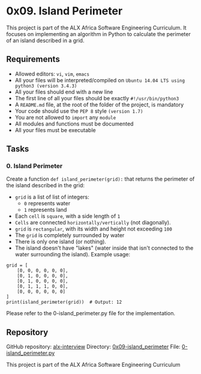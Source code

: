 # 0x09. Island Perimeter

This project is part of the ALX Africa Software Engineering Curriculum. It focuses on implementing an algorithm in Python to calculate the perimeter of an island described in a grid.

## Requirements

- Allowed editors: `vi`, `vim`, `emacs`
- All your files will be interpreted/compiled on `Ubuntu 14.04 LTS using python3 (version 3.4.3)`
- All your files should end with a new line
- The first line of all your files should be exactly `#!/usr/bin/python3`
- A `README.md` file, at the root of the folder of the project, is mandatory
- Your code should use the `PEP 8` style `(version 1.7)`
- You are not allowed to `import` any `module`
- All modules and functions must be documented
- All your files must be executable

## Tasks

### 0. Island Perimeter
Create a function `def island_perimeter(grid):` that returns the perimeter of the island described in the grid:

- `grid` is a list of list of integers:
  - `0` represents water
  - `1` represents land
- Each `cell` is `square`, with a side length of `1`
- `Cells` are connected `horizontally/vertically` (not diagonally).
- `grid` is `rectangular`, with its width and height not exceeding `100`
- The `grid` is completely surrounded by water
- There is only one island (or nothing).
- The island doesn't have "lakes" (water inside that isn't connected to the water surrounding the island).
Example usage:

```
grid = [
    [0, 0, 0, 0, 0, 0],
    [0, 1, 0, 0, 0, 0],
    [0, 1, 0, 0, 0, 0],
    [0, 1, 1, 1, 0, 0],
    [0, 0, 0, 0, 0, 0]
]
print(island_perimeter(grid))  # Output: 12
```

Please refer to the 0-island_perimeter.py file for the implementation.

## Repository

GitHub repository: [alx-interview]()
Directory: [0x09-island_perimeter]()
File: [0-island_perimeter.py]()

This project is part of the ALX Africa Software Engineering Curriculum